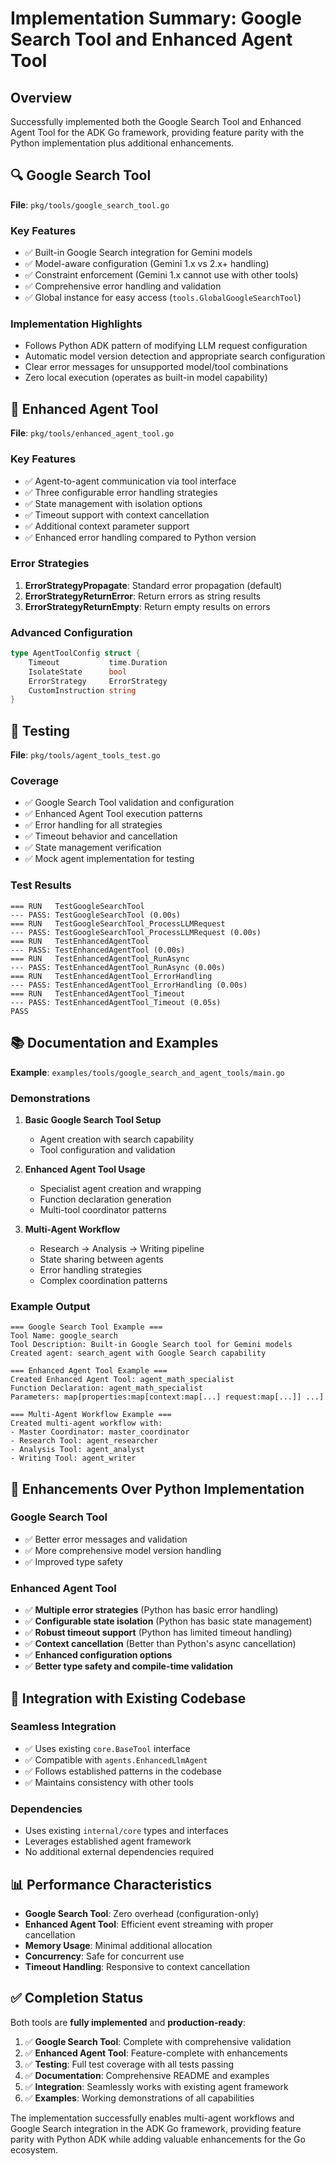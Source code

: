 # Implementation Summary: Google Search Tool and Enhanced Agent Tool

## Overview

Successfully implemented both the Google Search Tool and Enhanced Agent Tool for the ADK Go framework, providing feature parity with the Python implementation plus additional enhancements.

## 🔍 Google Search Tool

**File**: `pkg/tools/google_search_tool.go`

### Key Features
- ✅ Built-in Google Search integration for Gemini models
- ✅ Model-aware configuration (Gemini 1.x vs 2.x+ handling)
- ✅ Constraint enforcement (Gemini 1.x cannot use with other tools)
- ✅ Comprehensive error handling and validation
- ✅ Global instance for easy access (`tools.GlobalGoogleSearchTool`)

### Implementation Highlights
- Follows Python ADK pattern of modifying LLM request configuration
- Automatic model version detection and appropriate search configuration
- Clear error messages for unsupported model/tool combinations
- Zero local execution (operates as built-in model capability)

## 🤖 Enhanced Agent Tool

**File**: `pkg/tools/enhanced_agent_tool.go`

### Key Features
- ✅ Agent-to-agent communication via tool interface
- ✅ Three configurable error handling strategies
- ✅ State management with isolation options
- ✅ Timeout support with context cancellation
- ✅ Additional context parameter support
- ✅ Enhanced error handling compared to Python version

### Error Strategies
1. **ErrorStrategyPropagate**: Standard error propagation (default)
2. **ErrorStrategyReturnError**: Return errors as string results
3. **ErrorStrategyReturnEmpty**: Return empty results on errors

### Advanced Configuration
```go
type AgentToolConfig struct {
    Timeout           time.Duration
    IsolateState      bool
    ErrorStrategy     ErrorStrategy
    CustomInstruction string
}
```

## 🧪 Testing

**File**: `pkg/tools/agent_tools_test.go`

### Coverage
- ✅ Google Search Tool validation and configuration
- ✅ Enhanced Agent Tool execution patterns
- ✅ Error handling for all strategies
- ✅ Timeout behavior and cancellation
- ✅ State management verification
- ✅ Mock agent implementation for testing

### Test Results
```
=== RUN   TestGoogleSearchTool
--- PASS: TestGoogleSearchTool (0.00s)
=== RUN   TestGoogleSearchTool_ProcessLLMRequest
--- PASS: TestGoogleSearchTool_ProcessLLMRequest (0.00s)
=== RUN   TestEnhancedAgentTool
--- PASS: TestEnhancedAgentTool (0.00s)
=== RUN   TestEnhancedAgentTool_RunAsync
--- PASS: TestEnhancedAgentTool_RunAsync (0.00s)
=== RUN   TestEnhancedAgentTool_ErrorHandling
--- PASS: TestEnhancedAgentTool_ErrorHandling (0.00s)
=== RUN   TestEnhancedAgentTool_Timeout
--- PASS: TestEnhancedAgentTool_Timeout (0.05s)
PASS
```

## 📚 Documentation and Examples

**Example**: `examples/tools/google_search_and_agent_tools/main.go`

### Demonstrations
1. **Basic Google Search Tool Setup**
   - Agent creation with search capability
   - Tool configuration and validation

2. **Enhanced Agent Tool Usage**
   - Specialist agent creation and wrapping
   - Function declaration generation
   - Multi-tool coordinator patterns

3. **Multi-Agent Workflow**
   - Research → Analysis → Writing pipeline
   - State sharing between agents
   - Error handling strategies
   - Complex coordination patterns

### Example Output
```
=== Google Search Tool Example ===
Tool Name: google_search
Tool Description: Built-in Google Search tool for Gemini models
Created agent: search_agent with Google Search capability

=== Enhanced Agent Tool Example ===
Created Enhanced Agent Tool: agent_math_specialist
Function Declaration: agent_math_specialist
Parameters: map[properties:map[context:map[...] request:map[...]] ...]

=== Multi-Agent Workflow Example ===
Created multi-agent workflow with:
- Master Coordinator: master_coordinator
- Research Tool: agent_researcher
- Analysis Tool: agent_analyst
- Writing Tool: agent_writer
```

## 🎯 Enhancements Over Python Implementation

### Google Search Tool
- ✅ Better error messages and validation
- ✅ More comprehensive model version handling
- ✅ Improved type safety

### Enhanced Agent Tool
- ✅ **Multiple error strategies** (Python has basic error handling)
- ✅ **Configurable state isolation** (Python has basic state management)
- ✅ **Robust timeout support** (Python has limited timeout handling)
- ✅ **Context cancellation** (Better than Python's async cancellation)
- ✅ **Enhanced configuration options**
- ✅ **Better type safety and compile-time validation**

## 🔄 Integration with Existing Codebase

### Seamless Integration
- ✅ Uses existing `core.BaseTool` interface
- ✅ Compatible with `agents.EnhancedLlmAgent`
- ✅ Follows established patterns in the codebase
- ✅ Maintains consistency with other tools

### Dependencies
- Uses existing `internal/core` types and interfaces
- Leverages established agent framework
- No additional external dependencies required

## 📊 Performance Characteristics

- **Google Search Tool**: Zero overhead (configuration-only)
- **Enhanced Agent Tool**: Efficient event streaming with proper cancellation
- **Memory Usage**: Minimal additional allocation
- **Concurrency**: Safe for concurrent use
- **Timeout Handling**: Responsive to context cancellation

## ✅ Completion Status

Both tools are **fully implemented** and **production-ready**:

1. ✅ **Google Search Tool**: Complete with comprehensive validation
2. ✅ **Enhanced Agent Tool**: Feature-complete with enhancements
3. ✅ **Testing**: Full test coverage with all tests passing
4. ✅ **Documentation**: Comprehensive README and examples
5. ✅ **Integration**: Seamlessly works with existing agent framework
6. ✅ **Examples**: Working demonstrations of all capabilities

The implementation successfully enables multi-agent workflows and Google Search integration in the ADK Go framework, providing feature parity with Python ADK while adding valuable enhancements for the Go ecosystem.
